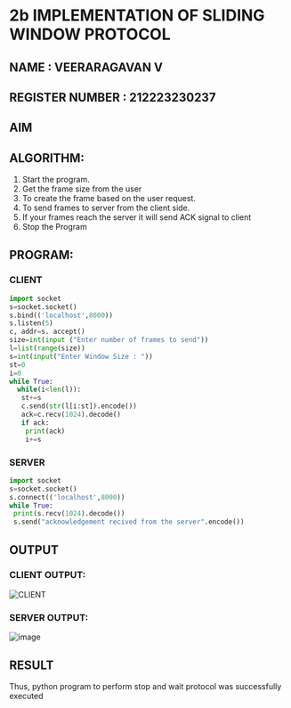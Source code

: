 # 2b IMPLEMENTATION OF SLIDING WINDOW PROTOCOL
## NAME : VEERARAGAVAN V
## REGISTER NUMBER : 212223230237
## AIM
## ALGORITHM:
1. Start the program.
2. Get the frame size from the user
3. To create the frame based on the user request.
4. To send frames to server from the client side.
5. If your frames reach the server it will send ACK signal to client
6. Stop the Program
## PROGRAM:
### CLIENT
```py
import socket
s=socket.socket()
s.bind(('localhost',8000))
s.listen(5)
c, addr=s. accept()
size=int(input ("Enter number of frames to send"))
l=list(range(size))
s=int(input("Enter Window Size : "))
st=0
i=0
while True:
  while(i<len(l)):
   st+=s
   c.send(str(l[i:st]).encode())
   ack=c.recv(1024).decode()
   if ack:
    print(ack)
    i+=s

```
### SERVER
```py
import socket
s=socket.socket()
s.connect(('localhost',8000))
while True:
 print(s.recv(1024).decode())
 s.send("acknowledgement recived from the server".encode())

```
## OUTPUT
### CLIENT OUTPUT:
![CLIENT](https://github.com/user-attachments/assets/48fb58a4-9c64-4cea-a9e0-32455160cfc6)


### SERVER OUTPUT:
![image](https://github.com/user-attachments/assets/63b894bd-6192-4c62-888d-ec81d0b7eb83)

## RESULT
Thus, python program to perform stop and wait protocol was successfully executed
